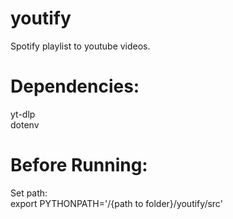 # youtify

Spotify playlist to youtube videos.

# Dependencies:

yt-dlp <br />
dotenv

# Before Running:

Set path: <br />
export PYTHONPATH='/{path to folder}/youtify/src'
